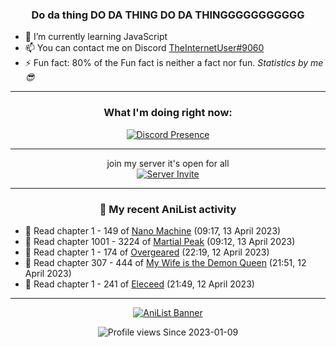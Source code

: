 <div align="center">

### Do da thing DO DA THING DO DA THINGGGGGGGGGGG
</div>

- 🌱 I’m currently learning JavaScript
- 📫 You can contact me on Discord [TheInternetUser#9060](https://discord.com/users/534117072796385300)
- ⚡ Fun fact: 80% of the Fun fact is neither a fact nor fun. _Statistics by me 😎_
<hr>

<div align="center">

### What I'm doing right now:
[![Discord Presence](https://lanyard.cnrad.dev/api/534117072796385300)](https://discord.com/users/534117072796385300)
<hr>

join my server it's open for all <br>
[![Server Invite](https://invidget.switchblade.xyz/bfYgVHxrSs)](https://discord.gg/bfYgVHxrSs)

<hr>
  
### 🌸 My recent AniList activity

</div>

<!-- ANILIST_ACTIVITY:start -->

-   📖 Read chapter 1 - 149 of [Nano Machine](https://anilist.co/manga/120980) (09:17, 13 April 2023)
-   📖 Read chapter 1001 - 3224 of [Martial Peak](https://anilist.co/manga/104494) (09:12, 13 April 2023)
-   📖 Read chapter 1 - 174 of [Overgeared](https://anilist.co/manga/117460) (22:19, 12 April 2023)
-   📖 Read chapter 307 - 444 of [My Wife is the Demon Queen](https://anilist.co/manga/107966) (21:51, 12 April 2023)
-   📖 Read chapter 1 - 241 of [Eleceed](https://anilist.co/manga/106929) (21:49, 12 April 2023)

<!-- ANILIST_ACTIVITY:end -->
<hr>

<div align="center">

[![AniList Banner](https://img.anili.st/User/929966)](https://anilist.co/user/TheInternetUser)

![Profile views](https://gpvc.arturio.dev/TheInternetUse7) Since 2023-01-09

</div>
